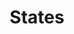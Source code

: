 ---
title: "States"

categories: ['']

tags: ['States']

arwords: 'حالات'

arexps: []

enwords: ['States']

enexps: []

arlexicons: 'ح'

enlexicons: 'S'

authors: ['Ruqayya Roshdy']

translators: ['X']

citations: 'تطبيقات أساسية في المعالجة الآلية للغة العربية'

sources: 'مركز الملك عبدالله بن عبدالعزيز الدولي لخدمة اللغة العربية'

slug: ""
---
